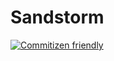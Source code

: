 # Sandstorm
[![Commitizen friendly](https://img.shields.io/badge/commitizen-friendly-brightgreen.svg)](http://commitizen.github.io/cz-cli/)


